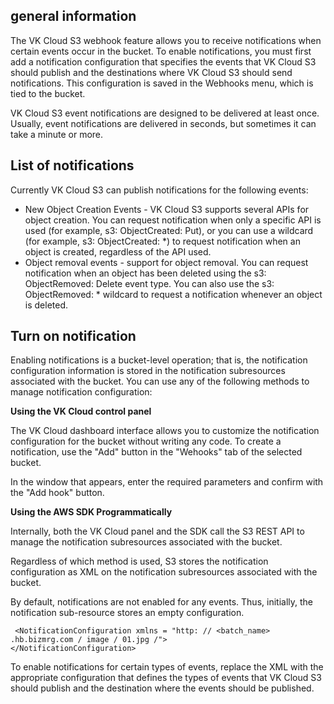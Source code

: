 ## general information

The VK Cloud S3 webhook feature allows you to receive notifications when certain events occur in the bucket. To enable notifications, you must first add a notification configuration that specifies the events that VK Cloud S3 should publish and the destinations where VK Cloud S3 should send notifications. This configuration is saved in the Webhooks menu, which is tied to the bucket.

<info>

VK Cloud S3 event notifications are designed to be delivered at least once. Usually, event notifications are delivered in seconds, but sometimes it can take a minute or more.

</info>

## List of notifications

Currently VK Cloud S3 can publish notifications for the following events:

- New Object Creation Events - VK Cloud S3 supports several APIs for object creation. You can request notification when only a specific API is used (for example, s3: ObjectCreated: Put), or you can use a wildcard (for example, s3: ObjectCreated: \*) to request notification when an object is created, regardless of the API used.
- Object removal events - support for object removal. You can request notification when an object has been deleted using the s3: ObjectRemoved: Delete event type. You can also use the s3: ObjectRemoved: \* wildcard to request a notification whenever an object is deleted.

## Turn on notification

Enabling notifications is a bucket-level operation; that is, the notification configuration information is stored in the notification subresources associated with the bucket. You can use any of the following methods to manage notification configuration:

**Using the VK Cloud control panel**

The VK Cloud dashboard interface allows you to customize the notification configuration for the bucket without writing any code. To create a notification, use the "Add" button in the "Wehooks" tab of the selected bucket.

In the window that appears, enter the required parameters and confirm with the "Add hook" button.

**Using the AWS SDK Programmatically**

Internally, both the VK Cloud panel and the SDK call the S3 REST API to manage the notification subresources associated with the bucket.

Regardless of which method is used, S3 stores the notification configuration as XML on the notification subresources associated with the bucket.

By default, notifications are not enabled for any events. Thus, initially, the notification sub-resource stores an empty configuration.

```
 <NotificationConfiguration xmlns = "http: // <batch_name> .hb.bizmrg.com / image / 01.jpg /"> 
</NotificationConfiguration>
```

To enable notifications for certain types of events, replace the XML with the appropriate configuration that defines the types of events that VK Cloud S3 should publish and the destination where the events should be published.
